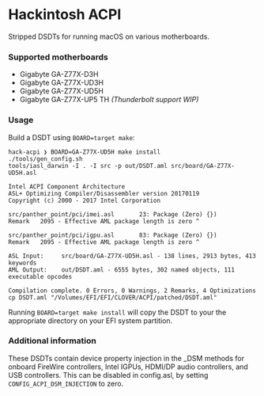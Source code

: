 # Hackintosh ACPI
Stripped DSDTs for running macOS on various motherboards.

### Supported motherboards
 - Gigabyte GA-Z77X-D3H
 - Gigabyte GA-Z77X-UD3H
 - Gigabyte GA-Z77X-UD5H
 - Gigabyte GA-Z77X-UP5 TH *(Thunderbolt support WIP)*

### Usage
Build a DSDT using `BOARD=target make`:

```
hack-acpi ❯ BOARD=GA-Z77X-UD5H make install
./tools/gen_config.sh
tools/iasl_darwin -I . -I src -p out/DSDT.aml src/board/GA-Z77X-UD5H.asl

Intel ACPI Component Architecture
ASL+ Optimizing Compiler/Disassembler version 20170119
Copyright (c) 2000 - 2017 Intel Corporation

src/panther_point/pci/imei.asl       23: Package (Zero) {})
Remark   2095 - Effective AML package length is zero ^

src/panther_point/pci/igpu.asl       83: Package (Zero) {})
Remark   2095 - Effective AML package length is zero ^

ASL Input:     src/board/GA-Z77X-UD5H.asl - 138 lines, 2913 bytes, 413 keywords
AML Output:    out/DSDT.aml - 6555 bytes, 302 named objects, 111 executable opcodes

Compilation complete. 0 Errors, 0 Warnings, 2 Remarks, 4 Optimizations
cp DSDT.aml "/Volumes/EFI/EFI/CLOVER/ACPI/patched/DSDT.aml"
```

Running `BOARD=target make install` will copy the DSDT to your the appropriate directory on your EFI system partition.

### Additional information
These DSDTs contain device property injection in the _DSM methods for onboard FireWire controllers, Intel IGPUs, HDMI/DP audio controllers, and USB controllers. This can be disabled in config.asl, by setting `CONFIG_ACPI_DSM_INJECTION` to zero.
